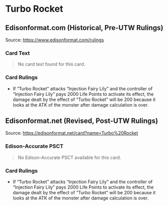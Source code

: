 # Turbo Rocket

## Edisonformat.com (Historical, Pre-UTW Rulings)

Source: https://www.edisonformat.com/rulings

### Card Text

> No card text found for this card.

### Card Rulings

*   If “Turbo Rocket” attacks “Injection Fairy Lily” and the controller of “Injection Fairy Lily” pays 2000 Life Points to activate its effect, the damage dealt by the effect of “Turbo Rocket” will be 200 because it looks at the ATK of the monster after damage calculation is over.

## Edisonformat.net (Revised, Post-UTW Rulings)

Source: https://edisonformat.net/card?name=Turbo%20Rocket

### Edison-Accurate PSCT

> No Edison-Accurate PSCT available for this card.

### Card Rulings

*   If “Turbo Rocket” attacks “Injection Fairy Lily” and the controller of “Injection Fairy Lily” pays 2000 Life Points to activate its effect, the damage dealt by the effect of “Turbo Rocket” will be 200 because it looks at the ATK of the monster after damage calculation is over.
            
